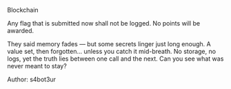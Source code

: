 Blockchain

Any flag that is submitted now shall not be logged. No points will be awarded.

They said memory fades — but some secrets linger just long enough. A value set, then forgotten... unless you catch it mid-breath. No storage, no logs, yet the truth lies between one call and the next. Can you see what was never meant to stay?

Author: s4bot3ur
